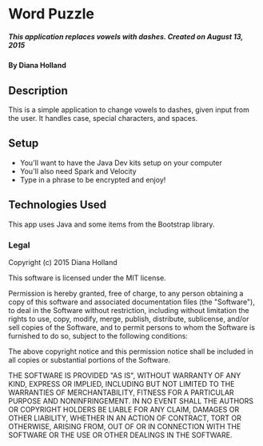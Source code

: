# Word Puzzle
##### This application replaces vowels with dashes. Created on August 13, 2015

#### By **Diana Holland**

## Description

This is a simple application to change vowels to dashes, given input from the user. It handles case, special characters, and spaces.

## Setup

* You'll want to have the Java Dev kits setup on your computer
* You'll also need Spark and Velocity
* Type in a phrase to be encrypted and enjoy!

## Technologies Used

This app uses Java and some items from the Bootstrap library.

### Legal


Copyright (c) 2015 Diana Holland

This software is licensed under the MIT license.

Permission is hereby granted, free of charge, to any person obtaining a copy
of this software and associated documentation files (the "Software"), to deal
in the Software without restriction, including without limitation the rights
to use, copy, modify, merge, publish, distribute, sublicense, and/or sell
copies of the Software, and to permit persons to whom the Software is
furnished to do so, subject to the following conditions:

The above copyright notice and this permission notice shall be included in
all copies or substantial portions of the Software.

THE SOFTWARE IS PROVIDED "AS IS", WITHOUT WARRANTY OF ANY KIND, EXPRESS OR
IMPLIED, INCLUDING BUT NOT LIMITED TO THE WARRANTIES OF MERCHANTABILITY,
FITNESS FOR A PARTICULAR PURPOSE AND NONINFRINGEMENT. IN NO EVENT SHALL THE
AUTHORS OR COPYRIGHT HOLDERS BE LIABLE FOR ANY CLAIM, DAMAGES OR OTHER
LIABILITY, WHETHER IN AN ACTION OF CONTRACT, TORT OR OTHERWISE, ARISING FROM,
OUT OF OR IN CONNECTION WITH THE SOFTWARE OR THE USE OR OTHER DEALINGS IN
THE SOFTWARE.
